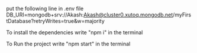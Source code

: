 put the following line in .env file
DB_URI=mongodb+srv://Akash:Akash@cluster0.xutoq.mongodb.net/myFirstDatabase?retryWrites=true&w=majority

<!-- -------- ----------- -->

To install the dependencies write "npm i" in the terminal

To Run the project write "npm start" in the terminal
